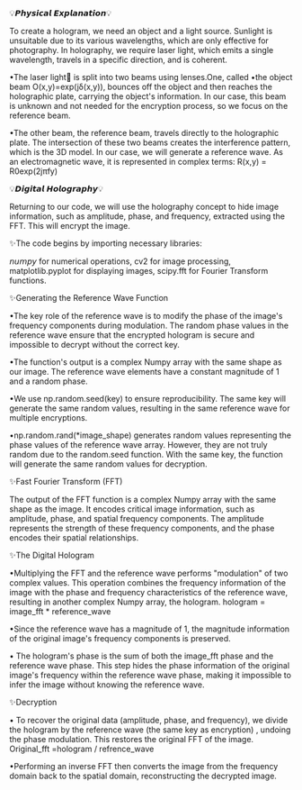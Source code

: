  💡𝙋𝙝𝙮𝙨𝙞𝙘𝙖𝙡 𝙀𝙭𝙥𝙡𝙖𝙣𝙖𝙩𝙞𝙤𝙣💡

To create a hologram, we need an object and a light source. Sunlight is unsuitable due to its various wavelengths, which are only effective for photography. In holography, we require laser light, which emits a single wavelength, travels in a specific direction, and is coherent.

•The laser light🔦 is split into two beams using lenses.One, called 
•the object beam O(x,y)=exp(jδ(x,y)), bounces off the object and then reaches the holographic plate, carrying the object's information. In our case, this beam is unknown and not needed for the encryption process, so we focus on the reference beam.

•The other beam, the reference beam, travels directly to the holographic plate. The intersection of these two beams creates the interference pattern, which is the 3D model.
In our case, we will generate a reference wave. As an electromagnetic wave, it is represented in complex terms: 
R(x,y) = R0exp(2jπfy) 

💡𝘿𝙞𝙜𝙞𝙩𝙖𝙡 𝙃𝙤𝙡𝙤𝙜𝙧𝙖𝙥𝙝𝙮💡

Returning to our code, we will use the holography concept to hide image information, such as amplitude, phase, and frequency, extracted using the FFT. This will encrypt the image.

✨The code begins by importing necessary libraries:

𝘯𝘶𝘮𝘱𝘺 for numerical operations,
cv2 for image processing,
matplotlib.pyplot for displaying images,
scipy.fft for Fourier Transform functions.

✨Generating the Reference Wave Function

•The key role of the reference wave is to modify the phase of the image's frequency components during modulation. The random phase values in the reference wave ensure that the encrypted hologram is secure and impossible to decrypt without the correct key.

•The function's output is a complex Numpy array with the same shape as our image. The reference wave elements have a constant magnitude of 1 and a random phase.

 •We use np.random.seed(key) to ensure reproducibility. The same key will generate the same random values, resulting in the same reference wave for multiple encryptions.
 
•np.random.rand(*image_shape) generates random values representing the phase values of the reference wave array. However, they are not truly random due to the random.seed function. With the same key, the function will generate the same random values for decryption.

✨Fast Fourier Transform (FFT)

The output of the FFT function is a complex Numpy array with the same shape as the image. It encodes critical image information, such as amplitude, phase, and spatial frequency components.
The amplitude represents the strength of these frequency components, and the phase encodes their spatial relationships.

✨The Digital Hologram

•Multiplying the FFT and the reference wave performs "modulation" of two complex values. This operation combines the frequency information of the image with the phase and frequency characteristics of the reference wave, resulting in another complex Numpy array, the hologram.
hologram = image_fft * reference_wave
 
•Since the reference wave has a magnitude of 1, the magnitude information of the original image's frequency components is preserved.

 • The hologram's phase is the sum of both the image_fft phase and the reference wave phase. This step hides the phase information of the original image's frequency within the reference wave phase, making it impossible to infer the image without knowing the reference wave.

✨Decryption

• To recover the original data (amplitude, phase, and frequency), we divide the hologram by the reference wave (the same key as encryption) , undoing the phase modulation. This restores the original FFT of the image.
Original_fft =hologram / refrence_wave

 •Performing an inverse FFT then converts the image from the frequency domain back to the spatial domain, reconstructing the decrypted image.

